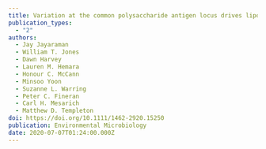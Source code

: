 ```yaml
---
title: Variation at the common polysaccharide antigen locus drives lipopolysaccharide diversity within the Pseudomonas syringae species complex
publication_types:
  - "2"
authors:
  - Jay Jayaraman
  - William T. Jones
  - Dawn Harvey
  - Lauren M. Hemara
  - Honour C. McCann
  - Minsoo Yoon
  - Suzanne L. Warring
  - Peter C. Fineran
  - Carl H. Mesarich
  - Matthew D. Templeton
doi: https://doi.org/10.1111/1462-2920.15250
publication: Environmental Microbiology
date: 2020-07-07T01:24:00.000Z
---
```

